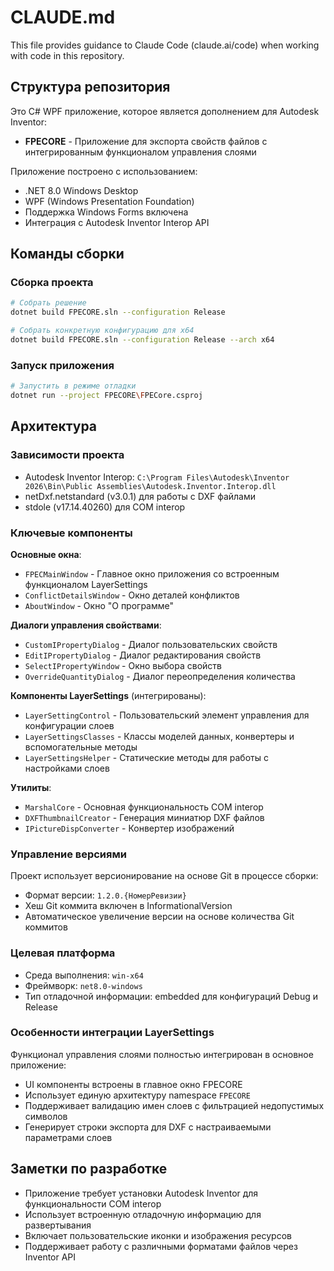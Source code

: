 # CLAUDE.md

This file provides guidance to Claude Code (claude.ai/code) when working with code in this repository.

## Структура репозитория

Это C# WPF приложение, которое является дополнением для Autodesk Inventor:

- **FPECORE** - Приложение для экспорта свойств файлов с интегрированным функционалом управления слоями

Приложение построено с использованием:
- .NET 8.0 Windows Desktop
- WPF (Windows Presentation Foundation) 
- Поддержка Windows Forms включена
- Интеграция с Autodesk Inventor Interop API

## Команды сборки

### Сборка проекта
```bash
# Собрать решение
dotnet build FPECORE.sln --configuration Release

# Собрать конкретную конфигурацию для x64
dotnet build FPECORE.sln --configuration Release --arch x64
```

### Запуск приложения
```bash
# Запустить в режиме отладки
dotnet run --project FPECORE\FPECore.csproj
```

## Архитектура

### Зависимости проекта
- Autodesk Inventor Interop: `C:\Program Files\Autodesk\Inventor 2026\Bin\Public Assemblies\Autodesk.Inventor.Interop.dll`
- netDxf.netstandard (v3.0.1) для работы с DXF файлами
- stdole (v17.14.40260) для COM interop

### Ключевые компоненты

**Основные окна**:
- `FPECMainWindow` - Главное окно приложения со встроенным функционалом LayerSettings
- `ConflictDetailsWindow` - Окно деталей конфликтов
- `AboutWindow` - Окно "О программе"

**Диалоги управления свойствами**:
- `CustomIPropertyDialog` - Диалог пользовательских свойств
- `EditIPropertyDialog` - Диалог редактирования свойств
- `SelectIPropertyWindow` - Окно выбора свойств
- `OverrideQuantityDialog` - Диалог переопределения количества

**Компоненты LayerSettings** (интегрированы):
- `LayerSettingControl` - Пользовательский элемент управления для конфигурации слоев
- `LayerSettingsClasses` - Классы моделей данных, конвертеры и вспомогательные методы
- `LayerSettingsHelper` - Статические методы для работы с настройками слоев

**Утилиты**:
- `MarshalCore` - Основная функциональность COM interop  
- `DXFThumbnailCreator` - Генерация миниатюр DXF файлов
- `IPictureDispConverter` - Конвертер изображений

### Управление версиями
Проект использует версионирование на основе Git в процессе сборки:
- Формат версии: `1.2.0.{НомерРевизии}`
- Хеш Git коммита включен в InformationalVersion
- Автоматическое увеличение версии на основе количества Git коммитов

### Целевая платформа
- Среда выполнения: `win-x64`
- Фреймворк: `net8.0-windows`
- Тип отладочной информации: embedded для конфигураций Debug и Release

### Особенности интеграции LayerSettings
Функционал управления слоями полностью интегрирован в основное приложение:
- UI компоненты встроены в главное окно FPECORE
- Использует единую архитектуру namespace `FPECORE`
- Поддерживает валидацию имен слоев с фильтрацией недопустимых символов
- Генерирует строки экспорта для DXF с настраиваемыми параметрами слоев

## Заметки по разработке

- Приложение требует установки Autodesk Inventor для функциональности COM interop
- Использует встроенную отладочную информацию для развертывания
- Включает пользовательские иконки и изображения ресурсов
- Поддерживает работу с различными форматами файлов через Inventor API